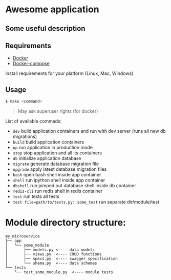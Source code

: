 # Awesome application
## Some useful description


## Requirements
- [Docker](https://docs.docker.com/install/)
- [Docker-compose](https://docs.docker.com/compose/install/)

Install requirements for your platform (Linux, Mac, Windows)


## Usage

```bash
$ make <command>
```
> May ask superuser rights (for docker)

List of available commads:
- `dev`  build application containers and run with dev server (runs all new db migrations)
- `build` build application containers
- `up` run application in production mode
- `stop` stop application and all its containers
- `db` initialize application database
- `migrate` generate database migration file
- `upgrade` apply latest database migration files
- `bash` open bash shell inside app container
- `shell` run ipython shell inside app container
- `dbshell` run pimped out database shell inside db container
- `redis-cli` run redis shell in redis container
- `test` run tests all tests
- `test file=path/to/tests.py::some_test` run separate dir/module/test


# Module directory structure:
```
my_microservice
├── app
│   └── some_module
│       ├── models.py <---- data models
│       ├── views.py  <---- CRUD functions
│       ├── specs.py  <---- swagger specification
│       └── shema.py  <---- data schemas
└── tests
    └── test_some_module.py  <---- module tests
```
